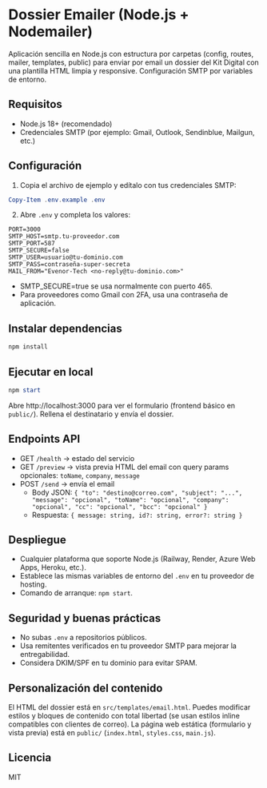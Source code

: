 # Dossier Emailer (Node.js + Nodemailer)

Aplicación sencilla en Node.js con estructura por carpetas (config, routes, mailer, templates, public) para enviar por email un dossier del Kit Digital con una plantilla HTML limpia y responsive. Configuración SMTP por variables de entorno.

## Requisitos
- Node.js 18+ (recomendado)
- Credenciales SMTP (por ejemplo: Gmail, Outlook, Sendinblue, Mailgun, etc.)

## Configuración
1. Copia el archivo de ejemplo y edítalo con tus credenciales SMTP:

```powershell
Copy-Item .env.example .env
```

2. Abre `.env` y completa los valores:

```
PORT=3000
SMTP_HOST=smtp.tu-proveedor.com
SMTP_PORT=587
SMTP_SECURE=false
SMTP_USER=usuario@tu-dominio.com
SMTP_PASS=contraseña-super-secreta
MAIL_FROM="Evenor-Tech <no-reply@tu-dominio.com>"
```

- SMTP_SECURE=true se usa normalmente con puerto 465.
- Para proveedores como Gmail con 2FA, usa una contraseña de aplicación.

## Instalar dependencias
```powershell
npm install
```

## Ejecutar en local
```powershell
npm start
```

Abre http://localhost:3000 para ver el formulario (frontend básico en `public/`). Rellena el destinatario y envía el dossier.

## Endpoints API
- GET `/health` → estado del servicio
- GET `/preview` → vista previa HTML del email con query params opcionales: `toName`, `company`, `message`
- POST `/send` → envía el email
  - Body JSON: `{ "to": "destino@correo.com", "subject": "...", "message": "opcional", "toName": "opcional", "company": "opcional", "cc": "opcional", "bcc": "opcional" }`
  - Respuesta: `{ message: string, id?: string, error?: string }`

## Despliegue
- Cualquier plataforma que soporte Node.js (Railway, Render, Azure Web Apps, Heroku, etc.).
- Establece las mismas variables de entorno del `.env` en tu proveedor de hosting.
- Comando de arranque: `npm start`.

## Seguridad y buenas prácticas
- No subas `.env` a repositorios públicos.
- Usa remitentes verificados en tu proveedor SMTP para mejorar la entregabilidad.
- Considera DKIM/SPF en tu dominio para evitar SPAM.

## Personalización del contenido
El HTML del dossier está en `src/templates/email.html`. Puedes modificar estilos y bloques de contenido con total libertad (se usan estilos inline compatibles con clientes de correo). La página web estática (formulario y vista previa) está en `public/` (`index.html`, `styles.css`, `main.js`).

## Licencia
MIT